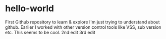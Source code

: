 # hello-world
First Github repository to learn & explore
I'm just trying to understand about github. Earlier I worked with other version control tools like VSS, sub version etc.
This seems to be cool.
2nd edit
3rd edit
